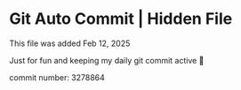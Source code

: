 # Git Auto Commit | Hidden File

This file was added Feb 12, 2025

Just for fun and keeping my daily git commit active 🤪

commit number: 3278864

